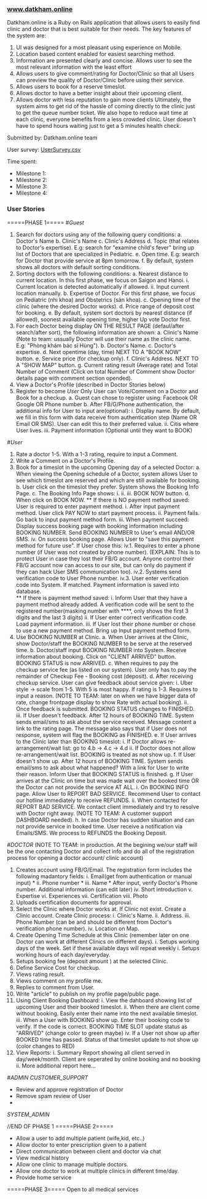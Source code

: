 ### www.datkham.online

Datkham.online is a Ruby on Rails application that allows users to easily find clinic and doctor that is best suitable for their needs.
The key features of the system are:
1. UI was designed for a most pleasant using experience on Mobile.
2. Location based content enabled for easiest searching method. 
3. Information are presented clearly and concise. Allows user to see the most relevant information with the least effort
4. Allows users to give comment/rating for Doctor/Clinic so that all Users can preview the quality of Doctor/Clinic before using their service.
5. Allows users to book for a reserve timeslot.
6. Allows doctor to have a better insight about their upcoming client.
7. Allows doctor with less reputation to gain more clients 
Ultimately, the system aims to get rid of the hassle of coming directly to the clinic just to get the queue number ticket. 
We also hope to reduce wait time at each clinic, everyone benefits from a less crowded clinic. User doesn't have to spend hours waiting just to get a 5 minutes health check. 

Submitted by: Datkham.online team

User survey: [UserSurvey.csv](/UserSurvey.csv)

Time spent:
* Milestone 1:
* Milestone 2:
* Milestone 3:
* Milestone 4:

### User Stories
=====PHASE 1=====
#*_Guest_*

1. Search for doctors using any of the following query conditions:
	a. Doctor's Name
	b. Clinic's Name
	c. Clinic's Address
	d. Topic (that relates to Doctor's expertise). E.g: search for "examine child's fever" bring up list of Doctors that are specialized in Pediatric.
	e. Open time. E.g: search for Doctor that provide service at 8pm tomorrow.
	f. By default, system shows all doctors with default sorting conditions.
2. Sorting doctors with the following conditions:
	a. Nearest distance to current location. In this first phase, we focus on Saigon and Hanoi.
		i. Current location is detected automatically if allowed.
		ii. Input current location manually.
	b. Expertise of Doctor. For this first phase, we focus on Pediatric (nhi khoa) and Obstetrics (sản khoa).
	c. Opening time of the clinic (where the desired Doctor works).
	d. Price range of deposit cost for booking.
	e. By default, system sort doctors by nearest distance (if allowed), soonest available opening time, higher Up vote Doctor first. 
3. For each Doctor being display ON THE RESULT PAGE (defaul/after search/after sort), the following information are shown:
	a. Clinic's Name (Note to team: ussually Doctor will use their name as the clinic name. E.g: "Phòng khám bác sĩ Hùng").
	b. Doctor's Name.
	c. Doctor's expertise.
	d. Next opentime (day, time) NEXT TO A "BOOK NOW" button.
	e. Service price (for checkup only).
	f. Clinic's Address. NEXT TO A "SHOW MAP" button.
	g. Current rating result (Average rate) and Total Number of Comment (Click on total Number of Comment show Doctor details page with comment section opended).
4. View a Doctor's Profile (described in Doctor Stories below) 
5. Register to become *_User_* Only User can Vote/Comment on a Doctor and Book for a checkup. 
	a. Guest can chose to register using: Facebook OR Google OR Phone number
	b. After FB/G/Phone authentication, the additional info for User to input are(optional):
		i. Display name. By default, we fill in this form with data receive from authentication step (Name OR Email OR SMS). User can edit this to their preferred value.
		ii. Citis where User lives.
		iii. Payment information (Optional until they want to BOOK)

#*_User_*

1. Rate a doctor 1-5. With a 1-3 rating, require to input a Comment.
2. Write a Comment on a Doctor's Profile.
3. Book for a timeslot in the upcoming Opening day of a selected Doctor:
	a. When viewing the Opening schedule of a Doctor, system allows User to see which timeslot are reserved and which are still available for booking.
	b. User click on the timeslot they prefer. System shows the Booking Info Page.
	c. The Booking Info Page shows:
		i.
		ii.
		iii. BOOK NOW button. 
	d. When click on BOOK NOW. 
		** If there is NO payment method saved: User is required to enter payment method.
			i. After input payment method. User click PAY NOW to start payment process.
			ii. Payment fails. Go back to input payment method form.
			iii. When payment succeed: Display success booking page with booking information including BOOKING NUMBER. Send BOOKING NUMBER to User's email AND/OR SMS.
			iv. On success booking page. Allows User to "save this payment method for future use". If User chose this:
				iv.1. Requires to enter a phone number (if User was not created by phone number). (EXPLAIN: This is to protect User in case they lost their FB/G account. Anyone control their FB/G account now can access to our site, but can only do payment if they can hack User SMS communication too).
				iv.2. Systems send verification code to User Phone number.
				iv.3. User enter verification code into System. If matched. Payment information is saved into database.  
		** If there is payment method saved:
			i. Inform User that they have a payment method already added. A verification code will be sent to the registered number(masking number with ****, only shows the first 3 digits and the last 3 digits) 
			ii. If User enter correct verification code. Load payment information.
			iii. If User lost their phone number or chose to use a new payment method. Bring up Input payment method form.    
4.  Use BOOKING NUMBER at Clinic.
	a. When User arrives at the Clinic, show Doctor/staff the BOOKING NUMBER to be serve at the reserved time.
	b. Doctor/staff input BOOKING NUMBER into System. Receive information about booking. Click on "CLIENT ARRIVED" button. BOOKING STATUS is now ARRIVED. 
	c. When requires to pay the checkup service fee (as listed on our system). User only has to pay the remainder of Checkup Fee - Booking cost (deposit).
	d. After receiving checkup service. User can give feedback about service given:
		i. Uber style -> scale from 1-5. With 5 is most happy. If rating is 1-3. Requires to input a reason. (NOTE TO TEAM: later on when we have bigger data of rate, change frontpage display to show Rate with actual booking).
		ii. Once feedback is submitted. BOOKING STATUS changes to FINISHED.
		iii. If User doesn't feedback. After 12 hours of BOOKING TIME. System sends email/sms to ask about the service received. Message content a link to the rating page. The message also says that if User does not response, system will flag the BOOKING as FINISHED.
	e. If User arrives to the Clinic later than BOOKING timeslot:
		i. If Doctor allows re-arrangement/wait list: go to 4.b -> 4.c -> 4.d
		ii. If Doctor does not allow re-arrangement/wait list. BOOKING is treated as not show up.
	f. If User doesn't show up. After 12 hours of BOOKING TIME. System sends email/sms to ask about what happened? With a link for User to write their reason. Inform User that BOOKING STATUS is finished.
	g. If User arrives at the Clinic on time but was made wait over the booked time OR the Doctor can not provide the service AT ALL.
		i. On BOOKING INFO page. Allow User to REPORT BAD SERVICE. Recommend User to contact our hotline immediately to receive REFUNDS.
		ii. When contacted for REPORT BAD SERVICE. We contact client immediately and try to resolve with Doctor right away. (NOTE TO TEAM: A customer support DASHBOARD needed). 
	h. In case Doctor has sudden situation and can not provide service in booked time. User receive a notification via Emails/SMS. We process to REFUNDS the Booking Deposit.

#*_DOCTOR_*
(NOTE TO TEAM: in production. At the begining we/our staff will be the one contacting Doctor and collect info and do 
all of the registration process for opening a doctor account/ clinic account)

1. Creates account using FB/G/Email. The registration form includes the following madantory fields:
		i. Email(get from authentication or manual input) *
		ii. Phone number *
		iii. Name * 
	After input, verify Doctor's Phone number.
	Additional information (can edit later)	
		iv. Short introduction
		v. Expertise
		vi. Experiences
		vii. Certification
		viii. Photo
2. Uploads certification documents for approval.
3. Select the Clinic where Doctor works at. If Clinic not exist. Create a Clinic account.
	 Create Clinic process:
		i. Clinic's Name.
		ii. Address.
		iii. Phone Number (can be and should be different from Doctor's verification phone number).
		iv. Location on Map.
4. Create Opening Time Schedule at this Clinic (remember later on one Doctor can work at different Clinics on different days).
	i. Setups working days of the week. Set if these available days will repeat weekly
	i. Setups working hours of each day/everyday.
5. Setups booking fee (deposit amount ) at the selected Clinic. 
6. Define Service Cost for checkup.
7. Views rating result.
8. Views comment on my profile me.
9. Replies to comment from User.
10. Write "article" to publish on my profile page/public page.
11. Using Client Booking Dashboard:
	i. View the dahboard showing list of upcoming User and their booked timeslot.
	ii. When there are client come without booking. Easily enter their name into the next available timeslot.
	iii. When a User with BOOKING show up. Enter their booking code to verify. If the code is correct. BOOKING TIME SLOT update status as "ARRIVED" (change color to green maybe)
	iv. If a User not show up after BOOKED time has passed. Status of that timeslot update to not show up (color changes to RED)
12. View Reports:
	i. Summary Report showing all client served in day/week/month. Client are seperated by online booking and no booking
	ii. More additional report here...

#*_ADMIN_*
_CUSTOMER_SUPPORT_
* Review and approve registration of Doctor
* Remove spam review of User
* 
_SYSTEM_ADMIN_


//END OF PHASE 1
=====PHASE 2=====

* Allow a user to add multiple patient (wife,kid, etc..)
* Allow doctor to enter prescription given to a patient
* Direct communication between client and doctor via chat
* View medical history
* Allow one clinic to manage multiple doctors.
* Allow one doctor to work at multiple clinics in different time/day. 
* Provide home service

=====PHASE 3=====
Open to all medical services 